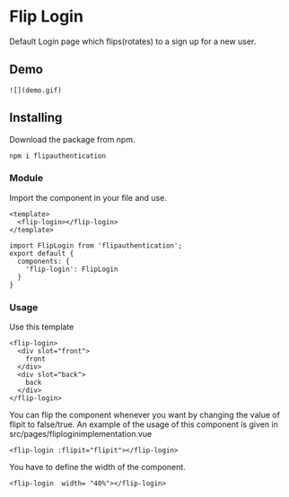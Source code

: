 # Flip Login

Default Login page which flips(rotates) to a sign up for a new user.

## Demo
```
![](demo.gif)
```
## Installing

Download the package from npm.
```
npm i flipauthentication
```

###  Module
Import the component in your file and use.

```
<template>
  <flip-login></flip-login>
</template>
```

```
import FlipLogin from 'flipauthentication';
export default {
  components: {
    'flip-login': FlipLogin
  }
}
```

###  Usage
Use this template

```
<flip-login>
  <div slot="front">
    front
  </div>
  <div slot="back">
    back
  </div>
</flip-login>
```
You can flip the component whenever you want by changing the value of flipit to false/true. An example of the usage of this component
is given in src/pages/fliploginimplementation.vue
```
<flip-login :flipit="flipit"></flip-login>
```
You have to define the width of the component.
```
<flip-login  width= "40%"></flip-login>
```


